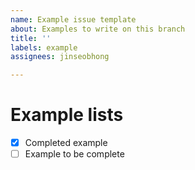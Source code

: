 ```yaml
---
name: Example issue template
about: Examples to write on this branch
title: ''
labels: example
assignees: jinseobhong

---
```


# Example lists

- [x] Completed example
- [ ] Example to be complete
